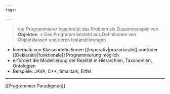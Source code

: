 ```yaml
---
tags:

---
```


>der Programmierer beschreibt das Problem als Zusammenspiel von **Objekten**
>-> Das Programm besteht aus Definitionen von Objektklassen und deren Instanziierungen

- Innerhalb von Klassendefinitionen [[Imperativ|prozedurale]] und/oder [[Deklarativ|funktionale]] Programmierung möglich
- erfordert die Modellierung der Realität in Hierarchien, Taxonomien, Ontologien
- Beispiele: JAVA, C**, Smalltalk, Eiffel

---
[[Programmier Paradigmen]]
